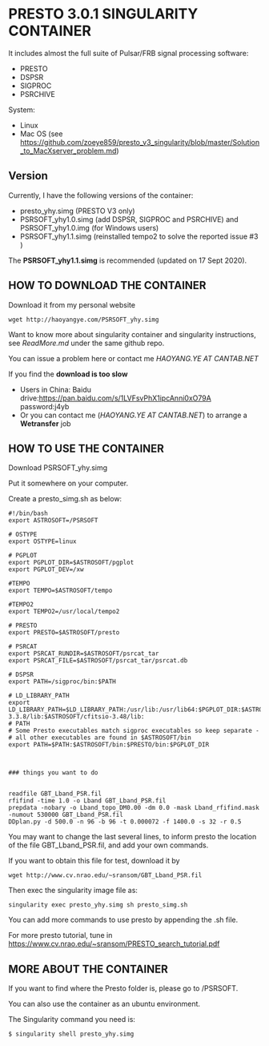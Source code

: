 # PRESTO 3.0.1 SINGULARITY CONTAINER

It includes almost the full suite of Pulsar/FRB signal processing software: 

- PRESTO
- DSPSR 
- SIGPROC
- PSRCHIVE

System:

- Linux
- Mac OS (see https://github.com/zoeye859/presto_v3_singularity/blob/master/Solution_to_MacXserver_problem.md)

## Version

Currently, I have the following versions of the container:

- presto_yhy.simg (PRESTO V3 only)
- PSRSOFT_yhy1.0.simg (add DSPSR, SIGPROC and PSRCHIVE) and PSRSOFT_yhy1.0.img (for Windows users)
- PSRSOFT_yhy1.1.simg (reinstalled tempo2 to solve the reported issue #3 )

The **PSRSOFT_yhy1.1.simg** is recommended (updated on 17 Sept 2020). 

## HOW TO DOWNLOAD THE CONTAINER

Download it from my personal website

```
wget http://haoyangye.com/PSRSOFT_yhy.simg
```

Want to know more about singularity container and singularity instructions, see *ReadMore.md* under the same github repo.

You can issue a problem here or contact me *HAOYANG.YE AT CANTAB.NET*

If you find the **download is too slow**

- Users in China: Baidu drive:https://pan.baidu.com/s/1LVFsvPhX1ipcAnni0xO79A  password:j4yb
- Or you can contact me (*HAOYANG.YE AT CANTAB.NET*) to arrange a **Wetransfer** job


## HOW TO USE THE CONTAINER

Download PSRSOFT_yhy.simg 

Put it somewhere on your computer.

Create a presto_simg.sh as below:

```
#!/bin/bash
export ASTROSOFT=/PSRSOFT

# OSTYPE
export OSTYPE=linux

# PGPLOT
export PGPLOT_DIR=$ASTROSOFT/pgplot
export PGPLOT_DEV=/xw

#TEMPO
export TEMPO=$ASTROSOFT/tempo

#TEMPO2
export TEMPO2=/usr/local/tempo2

# PRESTO
export PRESTO=$ASTROSOFT/presto

# PSRCAT
export PSRCAT_RUNDIR=$ASTROSOFT/psrcat_tar
export PSRCAT_FILE=$ASTROSOFT/psrcat_tar/psrcat.db

# DSPSR
export PATH=/sigproc/bin:$PATH

# LD_LIBRARY_PATH
export LD_LIBRARY_PATH=$LD_LIBRARY_PATH:/usr/lib:/usr/lib64:$PGPLOT_DIR:$ASTROSOFT/lib:$PRESTO/lib:$ASTROSOFT/fftw-3.3.8/lib:$ASTROSOFT/cfitsio-3.48/lib:
# PATH
# Some Presto executables match sigproc executables so keep separate -
# all other executables are found in $ASTROSOFT/bin
export PATH=$PATH:$ASTROSOFT/bin:$PRESTO/bin:$PGPLOT_DIR



### things you want to do 


readfile GBT_Lband_PSR.fil
rfifind -time 1.0 -o Lband GBT_Lband_PSR.fil
prepdata -nobary -o Lband_topo_DM0.00 -dm 0.0 -mask Lband_rfifind.mask -numout 530000 GBT_Lband_PSR.fil
DDplan.py -d 500.0 -n 96 -b 96 -t 0.000072 -f 1400.0 -s 32 -r 0.5

```

You may want to change the last several lines, to inform presto the location of the file GBT_Lband_PSR.fil, and add your own commands.


If you want to obtain this file for test, download it by
```
wget http://www.cv.nrao.edu/~sransom/GBT_Lband_PSR.fil
```

Then exec the singularity image file as:

```
singularity exec presto_yhy.simg sh presto_simg.sh
```

You can add more commands to use presto by appending the .sh file. 

For more presto tutorial, tune in https://www.cv.nrao.edu/~sransom/PRESTO_search_tutorial.pdf


## MORE ABOUT THE CONTAINER

If you want to find where the Presto folder is, please go to /PSRSOFT.

You can also use the container as an ubuntu environment.

The Singularity command you need is:

```
$ singularity shell presto_yhy.simg

```



